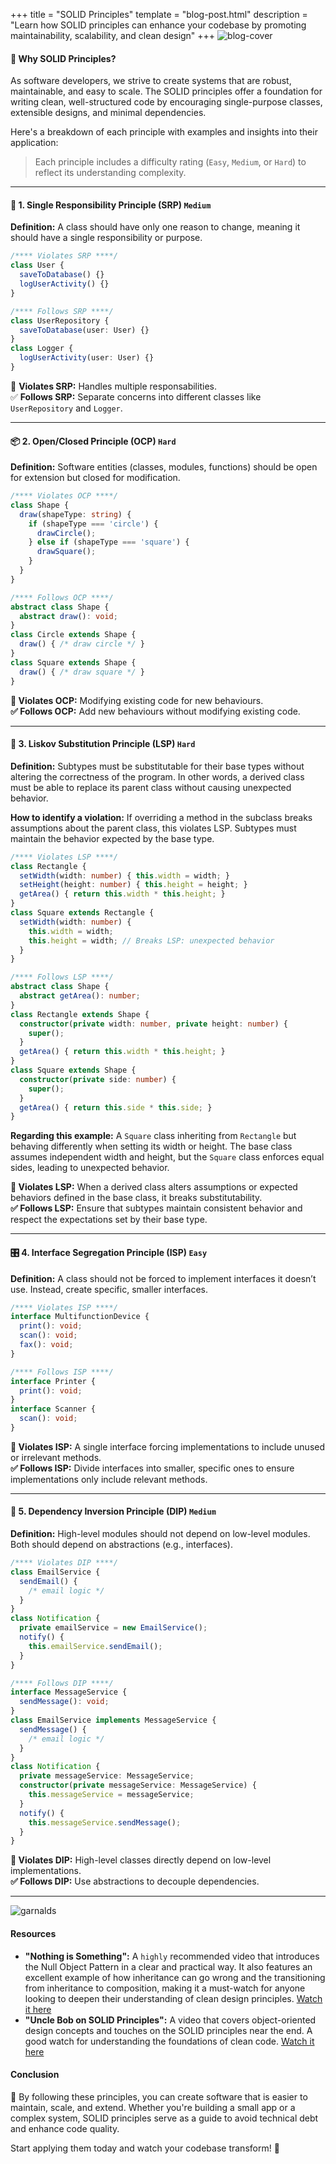 +++
title = "SOLID Principles"
template = "blog-post.html"
description = "Learn how SOLID principles can enhance your codebase by promoting maintainability, scalability, and clean design"
+++
![blog-cover](/images/blog/2024-11-22/solid-principles.png)

<h4>🧐 Why SOLID Principles?</h4>

As software developers, we strive to create systems that are robust, maintainable, and easy to scale. The SOLID principles offer a foundation for writing clean, well-structured code by encouraging single-purpose classes, extensible designs, and minimal dependencies.

Here's a breakdown of each principle with examples and insights into their application:

> Each principle includes a difficulty rating (<code>Easy</code>, <code>Medium</code>, or <code>Hard</code>) to reflect its understanding complexity.

---

<h4>📜 1. Single Responsibility Principle (SRP) <code class="solid-principles-tag">Medium</code></h4>

**Definition:** A class should have only one reason to change, meaning it should have a single responsibility or purpose.

```ts
/**** Violates SRP ****/
class User {
  saveToDatabase() {}
  logUserActivity() {}
}

/**** Follows SRP ****/
class UserRepository {
  saveToDatabase(user: User) {}
}
class Logger {
  logUserActivity(user: User) {}
}
```

🚫 **Violates SRP:** Handles multiple responsabilities.   
✅ **Follows SRP:** Separate concerns into different classes like `UserRepository` and `Logger`.

---

<h4>📦 2. Open/Closed Principle (OCP) <code class="solid-principles-tag">Hard</code></h4>

**Definition:** Software entities (classes, modules, functions) should be open for extension but closed for modification.

```ts
/**** Violates OCP ****/
class Shape {
  draw(shapeType: string) {
    if (shapeType === 'circle') {
      drawCircle();
    } else if (shapeType === 'square') {
      drawSquare();
    }
  }
}

/**** Follows OCP ****/
abstract class Shape {
  abstract draw(): void;
}
class Circle extends Shape {
  draw() { /* draw circle */ }
}
class Square extends Shape {
  draw() { /* draw square */ }
}
```

**🚫 Violates OCP:** Modifying existing code for new behaviours.    
**✅ Follows OCP:** Add new behaviours without modifying existing code.

---

<h4>🔄 3. Liskov Substitution Principle (LSP) <code class="solid-principles-tag">Hard</code></h4>

**Definition:** Subtypes must be substitutable for their base types without altering the correctness of the program. In other words, a derived class must be able to replace its parent class without causing unexpected behavior.

**How to identify a violation:** If overriding a method in the subclass breaks assumptions about the parent class, this violates LSP. Subtypes must maintain the behavior expected by the base type.

```ts
/**** Violates LSP ****/
class Rectangle {
  setWidth(width: number) { this.width = width; }
  setHeight(height: number) { this.height = height; }
  getArea() { return this.width * this.height; }
}
class Square extends Rectangle {
  setWidth(width: number) {
    this.width = width;
    this.height = width; // Breaks LSP: unexpected behavior
  }
}

/**** Follows LSP ****/
abstract class Shape {
  abstract getArea(): number;
}
class Rectangle extends Shape {
  constructor(private width: number, private height: number) {
    super();
  }
  getArea() { return this.width * this.height; }
}
class Square extends Shape {
  constructor(private side: number) {
    super();
  }
  getArea() { return this.side * this.side; }
}
```

**Regarding this example:** A `Square` class inheriting from `Rectangle` but behaving differently when setting its width or height. The base class assumes independent width and height, but the `Square` class enforces equal sides, leading to unexpected behavior.    

**🚫 Violates LSP:** When a derived class alters assumptions or expected behaviors defined in the base class, it breaks substitutability.    
**✅ Follows LSP:** Ensure that subtypes maintain consistent behavior and respect the expectations set by their base type.

---

<h4>🎛️ 4. Interface Segregation Principle (ISP) <code class="solid-principles-tag">Easy</code></h4>

**Definition:** A class should not be forced to implement interfaces it doesn’t use. Instead, create specific, smaller interfaces.

```ts
/**** Violates ISP ****/
interface MultifunctionDevice {
  print(): void;
  scan(): void;
  fax(): void;
}

/**** Follows ISP ****/
interface Printer {
  print(): void;
}
interface Scanner {
  scan(): void;
}
```

**🚫 Violates ISP:** A single interface forcing implementations to include unused or irrelevant methods.    
**✅ Follows ISP:** Divide interfaces into smaller, specific ones to ensure implementations only include relevant methods.

---

<h4>🔗 5. Dependency Inversion Principle (DIP) <code class="solid-principles-tag">Medium</code></h4>

**Definition:** High-level modules should not depend on low-level modules. Both should depend on abstractions (e.g., interfaces).

```ts
/**** Violates DIP ****/
class EmailService {
  sendEmail() {
    /* email logic */
  }
}
class Notification {
  private emailService = new EmailService();
  notify() {
    this.emailService.sendEmail();
  }
}

/**** Follows DIP ****/
interface MessageService {
  sendMessage(): void;
}
class EmailService implements MessageService {
  sendMessage() {
    /* email logic */
  }
}
class Notification {
  private messageService: MessageService;
  constructor(private messageService: MessageService) {
    this.messageService = messageService;
  }
  notify() {
    this.messageService.sendMessage();
  }
}
```

**🚫 Violates DIP:** High-level classes directly depend on low-level implementations.    
**✅ Follows DIP:** Use abstractions to decouple dependencies.

---

![garnalds](/images/blog/general/garlands.png)

<h4>Resources</h4>

- **"Nothing is Something":** A `highly` recommended video that introduces the Null Object Pattern in a clear and practical way. It also features an excellent example of how inheritance can go wrong and the transitioning from inheritance to composition, making it a must-watch for anyone looking to deepen their understanding of clean design principles. <a target="_blank" href="https://www.youtube.com/watch?v=OMPfEXIlTVE" class="link-text">Watch it here</a>
- **"Uncle Bob on SOLID Principles":** A video that covers object-oriented design concepts and touches on the SOLID principles near the end. A good watch for understanding the foundations of clean code. <a target="_blank" href="https://www.youtube.com/watch?v=zHiWqnTWsn4" class="link-text">Watch it here</a>

<h4>Conclusion</h4>

🥰 By following these principles, you can create software that is easier to maintain, scale, and extend. Whether you're building a small app or a complex system, SOLID principles serve as a guide to avoid technical debt and enhance code quality.

Start applying them today and watch your codebase transform! 🎉